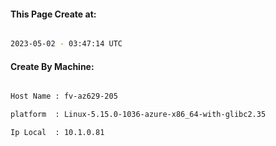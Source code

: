 
   
#### This Page Create at:

```bash

2023-05-02 - 03:47:14 UTC

```

#### Create By Machine:

```bash

Host Name : fv-az629-205

platform  : Linux-5.15.0-1036-azure-x86_64-with-glibc2.35

Ip Local  : 10.1.0.81

```

